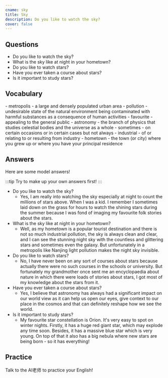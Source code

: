 ```yaml
---
cname: sky
title: Sky
description: Do you like to watch the sky?
cover: false
---
```

<banner></banner>

## Questions

- Do you like to watch the sky?
- What is the sky like at night in your hometown?
- Do you like to watch stars?
- Have you ever taken a course about stars?
- Is it important to study stars?

## Vocabulary

<vocab-list>
- metropolis
  - a large and densely populated urban area
- pollution
  - undesirable state of the natural environment being contaminated with harmful substances as a consequence of human activities  
- favourite
  - appealing to the general public
- astronomy
  - the branch of physics that studies celestial bodies and the universe as a whole  
- sometimes
  - on certain occasions or in certain cases but not always
- industrial
  - of or relating to or resulting from industry
- hometown
  - the town (or city) where you grew up or where you have your principal residence

<!-- blank -->

</vocab-list>

## Answers
Here are some model answers!

:::tip
Try to make up your own answers first!
:::

- Do you like to watch the sky?
  - Yes, I am really into watching the sky especially at night to count the millions of stars above. When I was a kid. I remember I sometimes laid down on the grass for hours to watch the shining stars during the summer because I was fond of imaging my favourite folk stories about the stars.
- What is the sky like at night in your hometown?
  - Well, as my hometown is a popular tourist destination and there is not so much industrial pollution, the sky is always clean and clear, and I can see the stunning night sky with the countless and glittering stars and sometimes even the galaxy. But unfortunately in a metropolis like Nanjing light pollution makes the night sky invisible.
- Do you like to watch stars?
  - No, I have never been on any sort of courses about stars because actually there were no such courses in the schools or university. But fortunately my grandmother once sent me an encyclopaedia about nature in which there were loads of stories about stars, I got most of my knowledge about the stars from it.
- Have you ever taken a course about stars?
  - Yes, I believe that astronomy has always had a significant impact on our world view as it can help us open our eyes, give context to our place in the cosmos and that can definitely reshape how we see the world.
- Is it important to study stars?
  - My favourite star constellation is Orion. It&#39;s very easy to spot on winter nights. Firstly, it has a huge red giant star, which may explode any time soon. Besides, it has a massive blue star which is very young. On top of that it also has a big nebula where new stars are being born - so it has everything!

## Practice
Talk to the AI老师 to practice your English!
<qrfooter></qrfooter>
